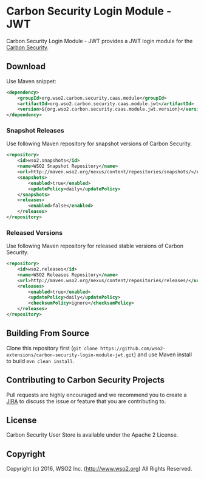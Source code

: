 # Carbon Security Login Module - JWT

Carbon Security Login Module - JWT provides a JWT login module for the [Carbon Security](https://github.com/wso2/carbon-security.git).

## Download

Use Maven snippet:
````xml
<dependency>
    <groupId>org.wso2.carbon.security.caas.module</groupId>
    <artifactId>org.wso2.carbon.security.caas.module.jwt</artifactId>
    <version>${org.wso2.carbon.security.caas.module.jwt.version}</version>
</dependency>
````

### Snapshot Releases

Use following Maven repository for snapshot versions of Carbon Security.

````xml
<repository>
    <id>wso2.snapshots</id>
    <name>WSO2 Snapshot Repository</name>
    <url>http://maven.wso2.org/nexus/content/repositories/snapshots/</url>
    <snapshots>
        <enabled>true</enabled>
        <updatePolicy>daily</updatePolicy>
    </snapshots>
    <releases>
        <enabled>false</enabled>
    </releases>
</repository>
````

### Released Versions

Use following Maven repository for released stable versions of Carbon Security.

````xml
<repository>
    <id>wso2.releases</id>
    <name>WSO2 Releases Repository</name>
    <url>http://maven.wso2.org/nexus/content/repositories/releases/</url>
    <releases>
        <enabled>true</enabled>
        <updatePolicy>daily</updatePolicy>
        <checksumPolicy>ignore</checksumPolicy>
    </releases>
</repository>
````
## Building From Source

Clone this repository first (`git clone https://github.com/wso2-extensions/carbon-security-login-module-jwt.git`) and use Maven install to build
`mvn clean install`.

## Contributing to Carbon Security Projects

Pull requests are highly encouraged and we recommend you to create a [JIRA](https://wso2.org/jira/browse/CSECURITY) to discuss the issue or feature that you
 are contributing to.

## License

Carbon Security User Store is available under the Apache 2 License.

## Copyright

Copyright (c) 2016, WSO2 Inc. (http://www.wso2.org) All Rights Reserved.